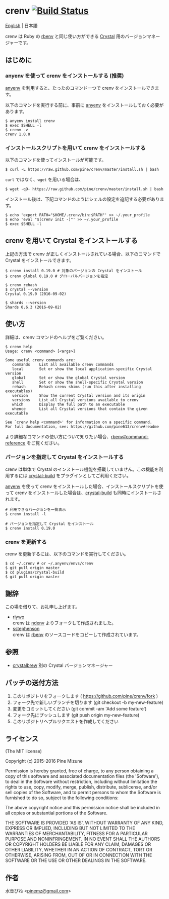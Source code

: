# crenv [![Build Status](https://travis-ci.org/pine/crenv.svg?branch=master)](https://travis-ci.org/pine/crenv)

[English](README.md) | 日本語

crenv は Ruby の [rbenv](https://github.com/sstephenson/rbenv) と同じ使い方ができる [Crystal](http://crystal-lang.org/) 用のバージョンマネージャーです。

## はじめに
### anyenv を使って crenv をインストールする (推奨)

[anyenv](https://github.com/riywo/anyenv) を利用すると、たったのコマンド一つで crenv をインストールできます。

以下のコマンドを実行する前に、事前に [anyenv](https://github.com/riywo/anyenv) をインストールしておく必要があります。

```
$ anyenv install crenv
$ exec $SHELL -l
$ crenv -v
crenv 1.0.0
```

### インストールスクリプトを用いて crenv をインストールする
以下のコマンドを使ってインストールが可能です。

```
$ curl -L https://raw.github.com/pine/crenv/master/install.sh | bash
```

`curl` ではなく、`wget` を用いる場合は、

```
$ wget -qO- https://raw.github.com/pine/crenv/master/install.sh | bash
```

インストール後は、下記コマンドのようにシェルの設定を追記する必要があります。

```
$ echo 'export PATH="$HOME/.crenv/bin:$PATH"' >> ~/.your_profile
$ echo 'eval "$(crenv init -)"' >> ~/.your_profile
$ exec $SHELL -l
```

## crenv を用いて Crystal をインストールする
上記の方法で crenv が正しくインストールされている場合、以下のコマンドで Crystal をインストールできます。

```
$ crenv install 0.19.0 # 対象のバージョンの Crystal をインストール
$ crenv global 0.19.0 # グローバルバージョンを指定

$ crenv rehash
$ crystal --version
Crystal 0.19.0 (2016-09-02)

$ shards --version
Shards 0.6.3 (2016-09-02)
```


## 使い方

詳細は、crenv コマンドのヘルプをご覧ください。

```
$ crenv help
Usage: crenv <command> [<args>]

Some useful crenv commands are:
   commands    List all available crenv commands
   local       Set or show the local application-specific Crystal version
   global      Set or show the global Crystal version
   shell       Set or show the shell-specific Crystal version
   rehash      Rehash crenv shims (run this after installing executables)
   version     Show the current Crystal version and its origin
   versions    List all Crystal versions available to crenv
   which       Display the full path to an executable
   whence      List all Crystal versions that contain the given executable

See `crenv help <command>' for information on a specific command.
For full documentation, see: https://github.com/pine613/crenv#readme
```

より詳細なコマンドの使い方について知りたい場合、[rbenv#command-reference](https://github.com/sstephenson/rbenv#command-reference) をご覧ください。

### バージョンを指定して Crystal をインストールする

crenv は単体で Crystal のインストール機能を搭載していません。この機能を利用するには [crystal-build](https://github.com/pine/crystal-build) をプラグインとしてご利用ください。

[anyenv](https://github.com/riywo/anyenv) を使って crenv をインストールした場合、インストールスクリプトを使って crenv をインストールした場合は、[crystal-build](https://github.com/pine/crystal-build) も同時にインストールされます。

```
# 利用できるバージョンを一覧表示
$ crenv install -l

# バージョンを指定して Crystal をインストール
$ crenv install 0.19.0
```

### crenv を更新する
crenv を更新するには、以下のコマンドを実行してください。

```
$ cd ~/.crenv # or ~/.anyenv/envs/crenv
$ git pull origin master
$ cd plugins/crystal-build
$ git pull origin master
```

## 謝辞
この場を借りて、お礼申し上げます。

- [riywo](https://github.com/riywo)<br />
crenv は [ndenv](https://github.com/riywo/ndenv) よりフォークして作成されました。
- [sstephenson](https://github.com/sstephenson)<br />
crenv は [rbenv](https://github.com/rbenv/rbenv) のソースコードをコピーして作成されています。

## 参照
- [crystalbrew](https://github.com/pine/crystalbrew) 別の Crystal バージョンマネージャー

## パッチの送付方法

1. このリポジトリをフォークします ( https://github.com/pine/crenv/fork )
2. フォーク先で新しいブランチを切ります (git checkout -b my-new-feature)
3. 変更をコミットしてください (git commit -am 'Add some feature')
4. フォーク先にプッシュします (git push origin my-new-feature)
5. このリポジトリへプルリクエストを作成してください

## ライセンス
(The MIT license)

Copyright (c) 2015-2016 Pine Mizune

Permission is hereby granted, free of charge, to any person obtaining
a copy of this software and associated documentation files (the
'Software'), to deal in the Software without restriction, including
without limitation the rights to use, copy, modify, merge, publish,
distribute, sublicense, and/or sell copies of the Software, and to
permit persons to whom the Software is furnished to do so, subject to
the following conditions:

The above copyright notice and this permission notice shall be
included in all copies or substantial portions of the Software.

THE SOFTWARE IS PROVIDED 'AS IS', WITHOUT WARRANTY OF ANY KIND,
EXPRESS OR IMPLIED, INCLUDING BUT NOT LIMITED TO THE WARRANTIES OF
MERCHANTABILITY, FITNESS FOR A PARTICULAR PURPOSE AND NONINFRINGEMENT.
IN NO EVENT SHALL THE AUTHORS OR COPYRIGHT HOLDERS BE LIABLE FOR ANY
CLAIM, DAMAGES OR OTHER LIABILITY, WHETHER IN AN ACTION OF CONTRACT,
TORT OR OTHERWISE, ARISING FROM, OUT OF OR IN CONNECTION WITH THE
SOFTWARE OR THE USE OR OTHER DEALINGS IN THE SOFTWARE.

## 作者
水音ぴね &lt;<pinemz@gmail.com>&gt;
